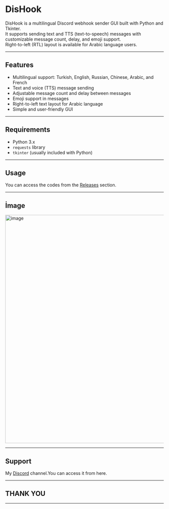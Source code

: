 # DisHook

DisHook is a multilingual Discord webhook sender GUI built with Python and Tkinter.  
It supports sending text and TTS (text-to-speech) messages with customizable message count, delay, and emoji support.  
Right-to-left (RTL) layout is available for Arabic language users.

---

## Features

- Multilingual support: Turkish, English, Russian, Chinese, Arabic, and French  
- Text and voice (TTS) message sending  
- Adjustable message count and delay between messages  
- Emoji support in messages  
- Right-to-left text layout for Arabic language  
- Simple and user-friendly GUI  

---

## Requirements

- Python 3.x  
- `requests` library  
- `tkinter` (usually included with Python)

---

## Usage

You can access the codes from the [Releases](https://github.com/supremake/DisHook/releases/tag/DisHook) section.

---

## İmage

<img width="540" height="727" alt="image" src="https://github.com/user-attachments/assets/811c2502-66d5-4e0f-b673-6eda4cc9ec38" />

---

## Support

My [Discord](https://discord.gg/v2867zKfwM) channel.You can access it from here.

---

## THANK YOU

---


